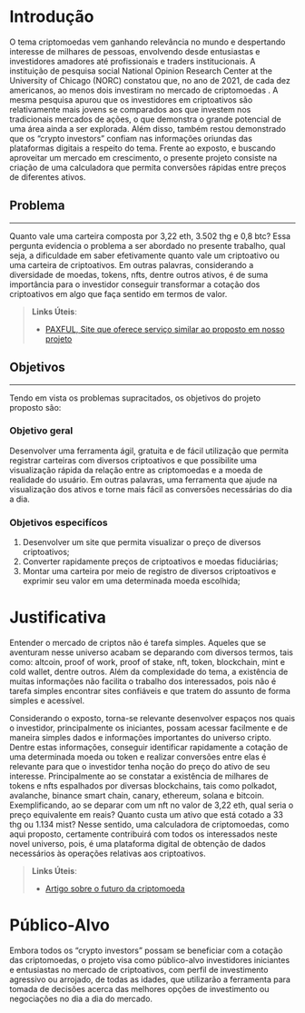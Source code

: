 # Introdução

O tema criptomoedas vem ganhando relevância no mundo e despertando interesse de milhares de pessoas, envolvendo desde entusiastas e investidores amadores até profissionais e traders institucionais. A instituição de pesquisa social National Opinion Research Center at the University of Chicago (NORC) constatou que, no ano de 2021, de cada dez americanos, ao menos dois investiram no mercado de criptomoedas . A mesma pesquisa apurou que os investidores em criptoativos são relativamente mais jovens se comparados aos que investem nos tradicionais mercados de ações, o que demonstra o grande potencial de uma área ainda a ser explorada. Além disso, também restou demonstrado que os “crypto investors” confiam nas informações oriundas das plataformas digitais a respeito do tema. Frente ao exposto, e buscando aproveitar um mercado em crescimento, o presente projeto consiste na criação de uma calculadora que permita conversões rápidas entre preços de diferentes ativos.

## Problema
***

Quanto vale uma carteira composta por 3,22 eth, 3.502 thg e 0,8 btc? Essa pergunta evidencia o problema a ser abordado no presente trabalho, qual seja, a dificuldade em saber efetivamente quanto vale um criptoativo ou uma carteira de criptoativos. Em outras palavras, considerando a diversidade de moedas, tokens, nfts, dentre outros ativos, é de suma importância para o investidor conseguir transformar a cotação dos criptoativos em algo que faça sentido em termos de valor. 

> **Links Úteis**:
> - [PAXFUL, Site que oferece serviço similar ao proposto em nosso projeto](https://paxful.com/pt-br/calculator)


## Objetivos
***

Tendo em vista os problemas supracitados, os objetivos do projeto proposto são: 

### Objetivo geral

 Desenvolver uma ferramenta ágil, gratuita e de fácil utilização que permita registrar carteiras com diversos criptoativos e que possibilite uma visualização rápida da relação entre as criptomoedas e a moeda de realidade do usuário. Em outras palavras, uma ferramenta que ajude na visualização dos ativos e torne mais fácil as conversões necessárias do dia a dia.

### Objetivos especifícos

1. Desenvolver um site que permita visualizar o preço de diversos criptoativos;
2. Converter rapidamente preços de criptoativos e moedas fiduciárias;
3.	Montar uma carteira por meio de registro de diversos criptoativos e exprimir seu valor em uma determinada moeda escolhida;


# Justificativa

Entender o mercado de criptos não é tarefa simples. Aqueles que se aventuram nesse universo acabam se deparando com diversos termos, tais como: altcoin, proof of work, proof of stake, nft, token, blockchain, mint e cold wallet, dentre outros. Além da complexidade do tema, a existência de muitas informações não facilita o trabalho dos interessados, pois não é tarefa simples encontrar sites confiáveis e que tratem do assunto de forma simples e acessível.

Considerando o exposto, torna-se relevante desenvolver espaços nos quais o investidor, principalmente os iniciantes, possam acessar facilmente e de maneira simples dados e informações importantes do universo cripto. Dentre estas informações, conseguir identificar rapidamente a cotação de uma determinada moeda ou token e realizar conversões entre elas é relevante para que o investidor tenha noção do preço do ativo de seu interesse. Principalmente ao se constatar a existência de milhares de tokens e nfts espalhados por diversas blockchains, tais como polkadot, avalanche, binance smart chain, canary, ethereum, solana e bitcoin. Exemplificando, ao se deparar com um nft no valor de 3,22 eth, qual seria o preço equivalente em reais? Quanto custa um ativo que está cotado a 33 thg ou 1.134 mist? Nesse sentido, uma calculadora de criptomoedas, como aqui proposto, certamente contribuirá com todos os interessados neste novel universo, pois, é uma plataforma digital de obtenção de dados necessários às operações relativas aos criptoativos.

> **Links Úteis**:
> - [Artigo sobre o futuro da criptomoeda](https://cointelegraph.com.br/news/bitcoin-is-the-future-it-is-our-protection-against-inflation-says-secretary-of-economic-development-of-rio-de-janeiro)

# Público-Alvo

Embora todos os “crypto investors” possam se beneficiar com a cotação das criptomoedas, o projeto visa como público-alvo investidores iniciantes e entusiastas no mercado de criptoativos, com perfil de investimento agressivo ou arrojado, de todas as idades, que utilizarão a ferramenta para tomada de decisões acerca das melhores opções de investimento ou negociações no dia a dia do mercado.


